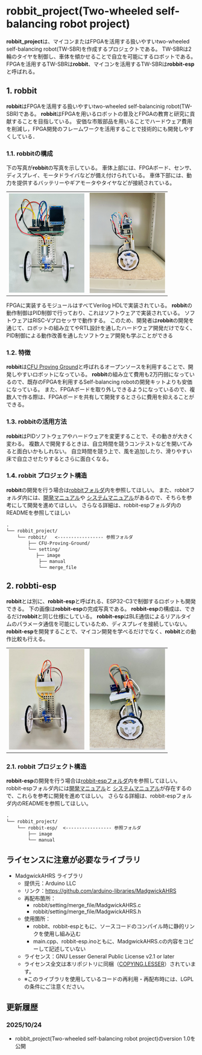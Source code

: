 # robbit_project(Two-wheeled self-balancing robot project)

**robbit_project**は、マイコンまたはFPGAを活用する扱いやすいtwo-wheeled self-balancing robot(TW-SBR)を作成するプロジェクトである。
TW-SBRは2輪のタイヤを制御し、車体を傾かせることで自立を可能にするロボットである。
FPGAを活用するTW-SBRは**robbit**、マイコンを活用するTW-SBRは**robbit-esp**と呼ばれる。

## 1. robbit

**robbit**はFPGAを活用する扱いやすいtwo-wheeled self-balancinig robot(TW-SBR)である。
**robbit**はFPGAを用いるロボットの普及とFPGAの教育と研究に貢献することを目指している。
安価な市販部品を用いることでハードウェア費用を削減し，FPGA開発のフレームワークを活用することで技術的にも開発しやすくしている．

### 1.1. robbitの構成

下の写真が**robbit**の写真を示している。
車体上部には、FPGAボード、センサ、ディスプレイ、モータドライバなどが備え付けられている。
車体下部には、動力を提供するバッテリーやギアモータやタイヤなどが接続されている。

<table>
    <tr>
        <td><img src="./robbit/setting/image/bcar-structure-front.JPG" alt="画像1" width="200"></td>
        <td><img src="./robbit/setting/image/bcar-structure-side.JPG" alt="画像2" width="200"></td>
</table>

FPGAに実装するモジュールはすべてVerilog HDLで実装されている。
**robbit**の動作制御はPID制御で行っており、これはソフトウェアで実装されている。
ソフトウェアはRISC-Vプロセッサで動作する。
このため、開発者は**robbit**の開発を通じて、ロボットの組み立てやRTL設計を通したハードウェア開発だけでなく、PID制御による動作改善を通したソフトウェア開発も学ぶことができる

### 1.2. 特徴

**robbit**は[CFU Proving Ground](https://github.com/archlab-sciencetokyo/CFU-Proving-Ground)と呼ばれるオープンソースを利用することで、開発しやすいロボットになっている。
**robbit**の組み立て費用も2万円弱になっているので、既存のFPGAを利用するSelf-balancing robotの開発キットよりも安価になっている。
また、FPGAボードを取り外しできるようになっているので、複数人で作る際は、FPGAボードを共有して開発するとさらに費用を抑えることができる。

### 1.3. robbitの活用方法

**robbit**はPIDソフトウェアやハードウェアを変更することで、その動きが大きく変わる。
複数人で開発するときは、自立時間を競うコンテストなどを開いてみると面白いかもしれない。
自立時間を競う上で、風を追加したり、滑りやすい床で自立させたりするとさらに面白くなる。 

###  1.4. robbit プロジェクト構造

**robbit**の開発を行う場合は[robbitフォルダ](./robbit/)内を参照してほしい。
また、robbitフォルダ内には、[開発マニュアル](./robbit/setting/manual/robbit_manual.pdf)や
[システムマニュアル](./robbit/setting/manual/robbit_system_manual.pdf)があるので、そちらを参考にして開発を進めてほしい。
さらなる詳細は、robbit-espフォルダ内のREADMEを参照してほしい

    .
    └── robbit_project/
        └── robbit/   <----------------- 参照フォルダ
            ├── CFU-Proving-Ground/
            └── setting/
               ├── image
                ├── manual
                └── merge_file


## 2. robbti-esp

**robbit**とは別に、**robbit-esp**と呼ばれる、ESP32-C3で制御するロボットも開発できる。
下の画像は**robbit-esp**の完成写真である。
**robbit-esp**の構成は、できるだけ**robbit**と同じ仕様にしている。
**robbit-esp**はBLE通信によるリアルタイムのパラメータ通信を可能にしているため、ディスプレイを接続していない。
**robbit-esp**を開発することで、マイコン開発を学べるだけでなく、**robbit**との動作比較も行える。

<table>
    <tr>
        <td><img src="./robbit-esp/image/esp32c3_front.jpg" alt="画像1" width="200"></td>
        <td><img src="./robbit-esp/image/esp32c3-structure-side.jpg" alt="画像2" width="200"></td>
</table>

### 2.1. robbit プロジェクト構造
**robbit-esp**の開発を行う場合は[robbit-espフォルダ](./robbit-esp/)内を参照してほしい。
robbit-espフォルダ内には[開発マニュアル](./robbit-esp/manual/robbit-esp_manual.pdf)と
[システムマニュアル](./robbit-esp/manual/robbit-esp_system_manual.pdf)が存在するので、これらを参考に開発を進めてほしい。
さらなる詳細は、robbit-espフォルダ内のREADMEを参照してほしい。

    .
    └── robbit_project/
        └── robbit-esp/  <----------------- 参照フォルダ
            ├── image
            └── manual


## ライセンスに注意が必要なライブラリ

- MadgwickAHRS ライブラリ
    - 提供元：Arduino LLC
    - リンク：https://github.com/arduino-libraries/MadgwickAHRS
    - 再配布箇所：
        - robbit/setting/merge_file/MadgwickAHRS.c
        - robbit/setting/merge_file/MadgwickAHRS.h
    - 使用箇所：
        - robbit、robbit-espともに、ソースコードのコンパイル時に静的リンクを使用し組み込む
        - main.cpp、robbit-esp.inoともに、MadgwickAHRS.cの内容をコピーして記述していない 
    - ライセンス：GNU Lesser General Public License v2.1 or later
    - ライセンス全文は本リポジトリに同梱（[COPYING.LESSER](./robbit/setting/merge_file/Madgwick/COPYING.LESSER)）されています。
    - ※このライブラリを使用しているコードの再利用・再配布時には、LGPLの条件にご注意ください。

## 更新履歴

### 2025/10/24

- robbit_project(Two-wheeled self-balancing robot project)のversion 1.0を公開
